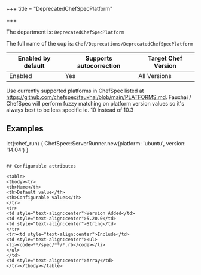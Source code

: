 +++
title = "DeprecatedChefSpecPlatform"

+++

<!-- This content is automatically generated. See https://github.com/chef/chef-web-docs/blob/main/generated/README.md -->

The department is: `DeprecatedChefSpecPlatform`

The full name of the cop is: `Chef/Deprecations/DeprecatedChefSpecPlatform`

| Enabled by default | Supports autocorrection | Target Chef Version |
| --- | --- | --- |
| Enabled | Yes | All Versions |

Use currently supported platforms in ChefSpec listed at https://github.com/chefspec/fauxhai/blob/main/PLATFORMS.md. Fauxhai / ChefSpec will perform fuzzy matching on platform version values so it's always best to be less specific ie. 10 instead of 10.3

## Examples


let(:chef_run) { ChefSpec::ServerRunner.new(platform: 'ubuntu', version: '14.04') }
```

## Configurable attributes

<table>
<tbody><tr>
<th>Name</th>
<th>Default value</th>
<th>Configurable values</th>
</tr>
<tr>
<td style="text-align:center">Version Added</td>
<td style="text-align:center">5.20.0</td>
<td style="text-align:center">String</td>
</tr>
<tr><td style="text-align:center">Include</td>
<td style="text-align:center"><ul>
<li><code>**/spec/**/*.rb</code></li>
</ul>
</td>
<td style="text-align:center">Array</td>
</tr></tbody></table>
